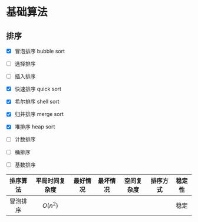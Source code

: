# 基础算法

## 排序
    
- [x] 冒泡排序    bubble sort  
- [ ] 选择排序    
- [ ] 插入排序    
- [x] 快速排序    quick sort  
- [x] 希尔排序    shell sort  
- [x] 归并排序    merge sort  
- [x] 堆排序     heap sort  
- [ ] 计数排序    
- [ ] 桶排序    
- [ ] 基数排序    


| 排序算法 | 平局时间复杂度 | 最好情况 | 最坏情况 | 空间复杂度 | 排序方式 | 稳定性 |
|:--:|:--:|:--:|:--:|:--:|:--:|:--:|
|冒泡排序|$O(n^2)$| | | | | 稳定 |
